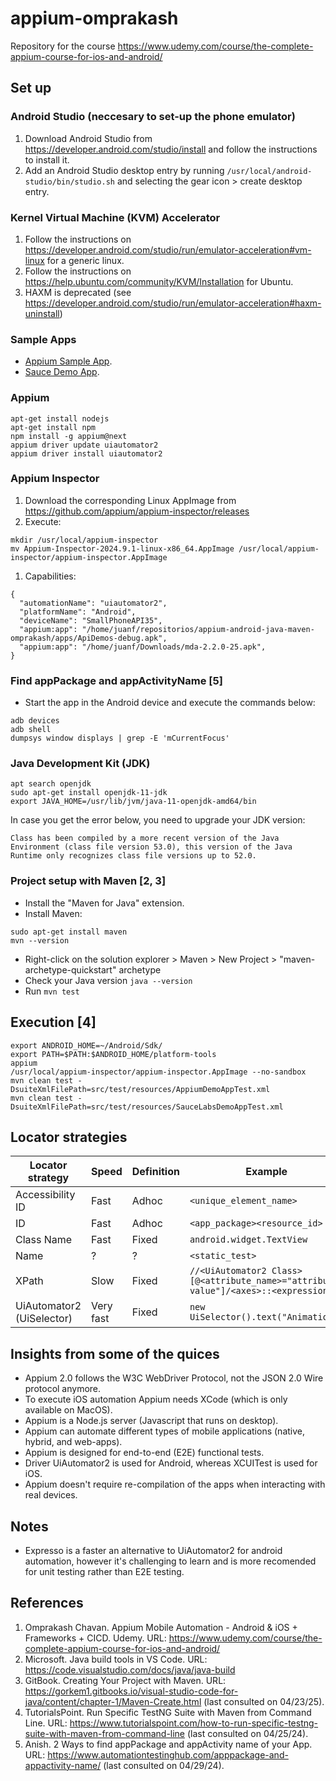 # appium-omprakash
Repository for the course https://www.udemy.com/course/the-complete-appium-course-for-ios-and-android/

## Set up

### Android Studio (neccesary to set-up the phone emulator)
1. Download Android Studio from https://developer.android.com/studio/install and follow the instructions to install it.
1. Add an Android Studio desktop entry by running `/usr/local/android-studio/bin/studio.sh` and selecting the gear icon > create desktop entry. 

### Kernel Virtual Machine (KVM) Accelerator
1. Follow the instructions on https://developer.android.com/studio/run/emulator-acceleration#vm-linux for a generic linux.
1. Follow the instructions on https://help.ubuntu.com/community/KVM/Installation for Ubuntu.
1. HAXM is deprecated (see https://developer.android.com/studio/run/emulator-acceleration#haxm-uninstall)

### Sample Apps
* [Appium Sample App](https://github.com/appium/appium/blob/master/packages/appium/sample-code/apps/ApiDemos-debug.apk).
* [Sauce Demo App](https://github.com/saucelabs/my-demo-app-android/releases).

### Appium
```
apt-get install nodejs
apt-get install npm
npm install -g appium@next
appium driver update uiautomator2
appium driver install uiautomator2
```

### Appium Inspector
1. Download the corresponding Linux AppImage from https://github.com/appium/appium-inspector/releases
1. Execute:
```
mkdir /usr/local/appium-inspector
mv Appium-Inspector-2024.9.1-linux-x86_64.AppImage /usr/local/appium-inspector/appium-inspector.AppImage
```
1. Capabilities:
```
{
  "automationName": "uiautomator2",
  "platformName": "Android",
  "deviceName": "SmallPhoneAPI35",
  "appium:app": "/home/juanf/repositorios/appium-android-java-maven-omprakash/apps/ApiDemos-debug.apk",
  "appium:app": "/home/juanf/Downloads/mda-2.2.0-25.apk",
}
```

### Find appPackage and appActivityName [5]
* Start the app in the Android device and execute the commands below:
```
adb devices
adb shell
dumpsys window displays | grep -E 'mCurrentFocus'
```

### Java Development Kit (JDK)
```
apt search openjdk
sudo apt-get install openjdk-11-jdk
export JAVA_HOME=/usr/lib/jvm/java-11-openjdk-amd64/bin
```

In case you get the error below, you need to upgrade your JDK version:
```
Class has been compiled by a more recent version of the Java Environment (class file version 53.0), this version of the Java Runtime only recognizes class file versions up to 52.0.
```

### Project setup with Maven [2, 3]
* Install the "Maven for Java" extension.
* Install Maven:
```
sudo apt-get install maven
mvn --version
```
* Right-click on the solution explorer > Maven > New Project > "maven-archetype-quickstart" archetype
* Check your Java version `java --version`
* Run `mvn test`

## Execution [4]
```
export ANDROID_HOME=~/Android/Sdk/
export PATH=$PATH:$ANDROID_HOME/platform-tools
appium
/usr/local/appium-inspector/appium-inspector.AppImage --no-sandbox
mvn clean test -DsuiteXmlFilePath=src/test/resources/AppiumDemoAppTest.xml
mvn clean test -DsuiteXmlFilePath=src/test/resources/SauceLabsDemoAppTest.xml
```

## Locator strategies
|Locator strategy|Speed|Definition|Example|
|---|---|---|---|
|Accessibility ID|Fast|Adhoc|`<unique_element_name>`|
|ID|Fast|Adhoc|`<app_package><resource_id>`|
|Class Name|Fast|Fixed|`android.widget.TextView`|
|Name|?|?|`<static_test>`|
|XPath|Slow|Fixed|`//<UiAutomator2 Class>[@<attribute_name>="attribute value"]/<axes>::<expressions>`|
|UiAutomator2 (UiSelector)|Very fast|Fixed|`new UiSelector().text("Animation")`|

## Insights from some of the quices
* Appium 2.0 follows the W3C WebDriver Protocol, not the JSON 2.0 Wire protocol anymore.
* To execute iOS automation Appium needs XCode (which is only available on MacOS).
* Appium is a Node.js server (Javascript that runs on desktop).
* Appium can automate different types of mobile applications (native, hybrid, and web-apps).
* Appium is designed for end-to-end (E2E) functional tests.
* Driver UiAutomator2 is used for Android, whereas XCUITest is used for iOS.
* Appium doesn't require re-compilation of the apps when interacting with real devices.

## Notes
* Expresso is a faster an alternative to UiAutomator2 for android automation, however it's challenging to learn and is more recomended for unit testing rather than E2E testing.

## References
1. Omprakash Chavan. Appium Mobile Automation - Android & iOS + Frameworks + CICD. Udemy. URL: https://www.udemy.com/course/the-complete-appium-course-for-ios-and-android/
2. Microsoft. Java build tools in VS Code. URL: https://code.visualstudio.com/docs/java/java-build
3. GitBook. Creating Your Project with Maven. URL: https://gorkem1.gitbooks.io/visual-studio-code-for-java/content/chapter-1/Maven-Create.html (last consulted on 04/23/25).
4. TutorialsPoint. Run Specific TestNG Suite with Maven from Command Line. URL: https://www.tutorialspoint.com/how-to-run-specific-testng-suite-with-maven-from-command-line (last consulted on 04/25/24).
5. Anish. 2 Ways to find appPackage and appActivity name of your App. URL: https://www.automationtestinghub.com/apppackage-and-appactivity-name/ (last consulted on 04/29/24).